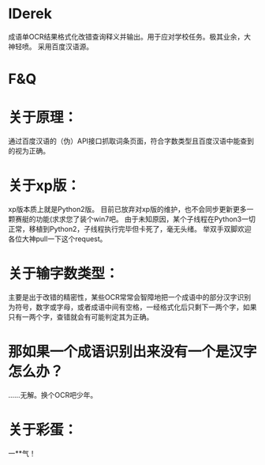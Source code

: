 # IDerek
成语单OCR结果格式化改错查询释义并输出。用于应对学校任务。极其业余，大神轻喷。
采用百度汉语源。
# F&Q
# 关于原理：
通过百度汉语的（伪）API接口抓取词条页面，符合字数类型且百度汉语中能查到的视为正确。
# 关于xp版：
xp版本质上就是Python2版。
目前已放弃对xp版的维护，也不会同步更新更多一颗赛艇的功能(求求您了装个win7吧。
由于未知原因，某个子线程在Python3一切正常，移植到Python2，子线程执行完毕但卡死了，毫无头绪。
举双手双脚欢迎各位大神pull一下这个request。
# 关于输字数类型：
主要是出于改错的精密性，某些OCR常常会智障地把一个成语中的部分汉字识别为符号，数字或字母，或者成语中间有空格，一经格式化后只剩下一两个字，如果只有一两个字，查错就会有可能判定其为正确。
# 那如果一个成语识别出来没有一个是汉字怎么办？
……无解。换个OCR吧少年。
# 关于彩蛋：
一**气！
